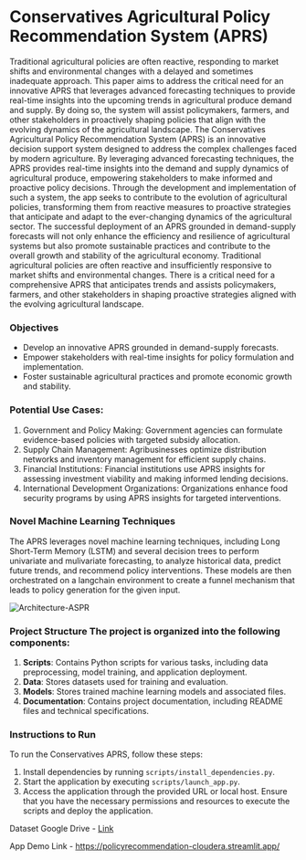 # Conservatives Agricultural Policy Recommendation System (APRS) 

Traditional agricultural policies are often reactive, responding to market shifts and environmental changes with a delayed and sometimes inadequate approach. This paper aims to address the critical need for an innovative APRS that leverages advanced forecasting techniques to provide real-time insights into the upcoming trends in agricultural produce demand and supply. By doing so, the system will assist policymakers, farmers, and other stakeholders in proactively shaping policies that align with the evolving dynamics of the agricultural landscape. The Conservatives Agricultural Policy Recommendation System (APRS) is an innovative decision support system designed to address the complex challenges faced by modern agriculture. By leveraging advanced forecasting techniques, the APRS provides real-time insights into the demand and supply dynamics of agricultural produce, empowering stakeholders to make informed and proactive policy decisions. Through the development and implementation of such a system, the app seeks to contribute to the evolution of agricultural policies, transforming them from reactive measures to proactive strategies that anticipate and adapt to the ever-changing dynamics of the agricultural sector. The successful deployment of an APRS grounded in demand-supply forecasts will not only enhance the efficiency and resilience of agricultural systems but also promote sustainable practices and contribute to the overall growth and stability of the agricultural economy. Traditional agricultural policies are often reactive and insufficiently responsive to market shifts and environmental changes. There is a critical need for a comprehensive APRS that anticipates trends and assists policymakers, farmers, and other stakeholders in shaping proactive strategies aligned with the evolving agricultural landscape. 


### Objectives 


- Develop an innovative APRS grounded in demand-supply forecasts.
- Empower stakeholders with real-time insights for policy formulation and implementation.
- Foster sustainable agricultural practices and promote economic growth and stability. 


### Potential Use Cases: 

1. Government and Policy Making: Government agencies can formulate evidence-based policies with targeted subsidy allocation.
2. Supply Chain Management: Agribusinesses optimize distribution networks and inventory management for efficient supply chains.
3. Financial Institutions: Financial institutions use APRS insights for assessing investment viability and making informed lending decisions.
4. International Development Organizations: Organizations enhance food security programs by using APRS insights for targeted interventions.

### Novel Machine Learning Techniques 

The APRS leverages novel machine learning techniques, including Long Short-Term Memory (LSTM) and several decision trees to perform univariate and mulivariate forecasting, to analyze historical data, predict future trends, and recommend policy interventions. These models are then orchestrated on a langchain environment to create a funnel mechanism that leads to policy generation for the given input. 

![Architecture-ASPR](https://github.com/Naveen-Nanda/Policy_Recommendation/assets/29003849/06fdde8d-ff75-4244-9913-7d96fc060c91)

### Project Structure The project is organized into the following components:

1. **Scripts**: Contains Python scripts for various tasks, including data preprocessing, model training, and application deployment. 
2. **Data**: Stores datasets used for training and evaluation. 
3. **Models**: Stores trained machine learning models and associated files. 
4. **Documentation**: Contains project documentation, including README files and technical specifications. 

### Instructions to Run 

To run the Conservatives APRS, follow these steps: 
1. Install dependencies by running `scripts/install_dependencies.py`.
2. Start the application by executing `scripts/launch_app.py`.
3. Access the application through the provided URL or local host. Ensure that you have the necessary permissions and resources to execute the scripts and deploy the application. 


Dataset Google Drive - [Link](https://drive.google.com/drive/folders/1Aysc8DK8vkETSP-JF0DpmwONkS7wpuRX?usp=sharing) 


App Demo Link - https://policyrecommendation-cloudera.streamlit.app/
